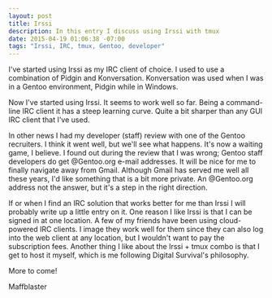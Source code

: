 ```yaml
---
layout: post
title: Irssi
description: In this entry I discuss using Irssi with tmux
date: 2015-04-19 01:06:38 -07:00
tags: "Irssi, IRC, tmux, Gentoo, developer"
---
```


I've started using Irssi as my IRC client of choice. I used to use a combination of Pidgin and Konversation. Konversation was used when I was in a Gentoo environment, Pidgin while in Windows.

Now I've started using Irssi. It seems to work well so far. Being a command-line IRC client it has a steep learning curve. Quite a bit sharper than any GUI IRC client that I've used.

In other news I had my developer (staff) review with one of the Gentoo recruiters. I think it went well, but we'll see what happens. It's now a waiting game, I believe. I found out during the review that I was wrong; Gentoo staff developers do get @Gentoo.org e-mail addresses. It will be nice for me to finally navigate away from Gmail. Although Gmail has served me well all these years, I'd like something that is a bit more private. An @Gentoo.org address not the answer, but it's a step in the right direction.

If or when I find an IRC solution that works better for me than Irssi I will probably write up a little entry on it. One reason I like Irssi is that I can be signed in at one location. A few of my friends have been using cloud-powered IRC clients. I image they work well for them since they can also log into the web client at any location, but I wouldn't want to pay the subscription fees. Another thing I like about the Irssi + tmux combo is that I get to host it myself, which is me following Digital Survival's philosophy.

More to come!

Maffblaster
